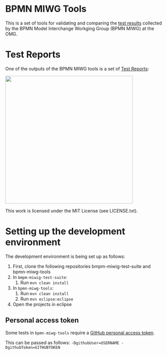 # BPMN MIWG Tools

This is a set of tools for validating and comparing the [test results](https://github.com/bpmn-miwg/bpmn-miwg-test-suite) collected by the BPMN Model Interchange Workging Group (BPMN MIWG) at the OMG.


# Test Reports

One of the outputs of the BPMN MIWG tools is a set of [Test Reports](http://bpmn-miwg.github.io/bpmn-miwg-tools):

[<img height="400" src="http://bpmn-miwg.github.io/bpmn-miwg-tools/bpmn-tools-tested-for-model-interchange-screenshot.png">](http://bpmn-miwg.github.io/bpmn-miwg-tools/)

This work is licensed under the MIT License (see LICENSE.txt).



# Setting up the development environment

The development environment is being set up as follows:

1. First, clone the following repositories bmpm-miwig-test-suite and bpmn-miwg-tools
2. In `bmpm-miwig-test-suite`:
	1. Run `mvn clean install`
3. In `bpmn-miwg-tools`:
	1. Run `mvn clean install`
	2. Run `mvn eclipse:eclipse`
4. Open the projects in eclipse


## Personal access token

Some tests in `bpmn-miwg-tools` require a [GitHub personal access token](https://help.github.com/articles/creating-a-personal-access-token-for-the-command-line/).

This can be passed as follows:
`-DgithubUser=USERNAME -DgithubToken=GITHUBTOKEN`

